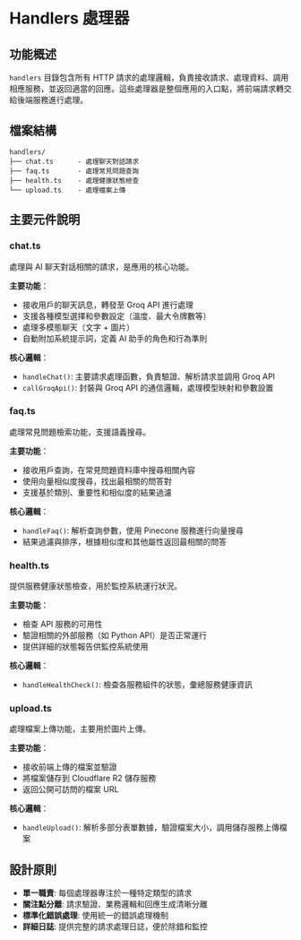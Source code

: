 # Handlers 處理器

## 功能概述

`handlers` 目錄包含所有 HTTP 請求的處理邏輯，負責接收請求、處理資料、調用相應服務，並返回適當的回應。這些處理器是整個應用的入口點，將前端請求轉交給後端服務進行處理。

## 檔案結構

```
handlers/
├── chat.ts      - 處理聊天對話請求
├── faq.ts       - 處理常見問題查詢
├── health.ts    - 處理健康狀態檢查
└── upload.ts    - 處理檔案上傳
```

## 主要元件說明

### chat.ts

處理與 AI 聊天對話相關的請求，是應用的核心功能。

**主要功能**：
- 接收用戶的聊天訊息，轉發至 Groq API 進行處理
- 支援各種模型選擇和參數設定（溫度、最大令牌數等）
- 處理多模態聊天（文字 + 圖片）
- 自動附加系統提示詞，定義 AI 助手的角色和行為準則

**核心邏輯**：
- `handleChat()`: 主要請求處理函數，負責驗證、解析請求並調用 Groq API
- `callGroqApi()`: 封裝與 Groq API 的通信邏輯，處理模型映射和參數設置

### faq.ts

處理常見問題檢索功能，支援語義搜尋。

**主要功能**：
- 接收用戶查詢，在常見問題資料庫中搜尋相關內容
- 使用向量相似度搜尋，找出最相關的問答對
- 支援基於類別、重要性和相似度的結果過濾

**核心邏輯**：
- `handleFaq()`: 解析查詢參數，使用 Pinecone 服務進行向量搜尋
- 結果過濾與排序，根據相似度和其他屬性返回最相關的問答

### health.ts

提供服務健康狀態檢查，用於監控系統運行狀況。

**主要功能**：
- 檢查 API 服務的可用性
- 驗證相關的外部服務（如 Python API）是否正常運行
- 提供詳細的狀態報告供監控系統使用

**核心邏輯**：
- `handleHealthCheck()`: 檢查各服務組件的狀態，彙總服務健康資訊

### upload.ts

處理檔案上傳功能，主要用於圖片上傳。

**主要功能**：
- 接收前端上傳的檔案並驗證
- 將檔案儲存到 Cloudflare R2 儲存服務
- 返回公開可訪問的檔案 URL

**核心邏輯**：
- `handleUpload()`: 解析多部分表單數據，驗證檔案大小，調用儲存服務上傳檔案

## 設計原則

- **單一職責**: 每個處理器專注於一種特定類型的請求
- **關注點分離**: 請求驗證、業務邏輯和回應生成清晰分離
- **標準化錯誤處理**: 使用統一的錯誤處理機制
- **詳細日誌**: 提供完整的請求處理日誌，便於除錯和監控
